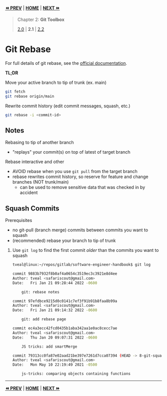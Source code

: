 **[⏪ PREV](./1c7f4380-1eb3-426a-8805-3c521cea585b.md)** | **[HOME](./index.md)** | **[NEXT ⏩](./05a2257b-3588-49e4-94ab-b77ef53d512a.md)**

> Chapter 2: **Git Toolbox**
>
> [2.0](./1c7f4380-1eb3-426a-8805-3c521cea585b.md) |
**2.1** |
[2.2](./05a2257b-3588-49e4-94ab-b77ef53d512a.md)


# Git Rebase

For full details of git rebase, see the
[official documentation](https://git-scm.com/book/en/v2/Git-Branching-Rebasing).

**TL;DR**

Move your active branch to tip of trunk (ex. main)

```bash
git fetch
git rebase origin/main
```

Rewrite commit history (edit commit messages, squash, etc.)

```bash
git rebase -i <commit-id>
```

## Notes

Rebasing to tip of another branch
- "replays" your commit(s) on top of latest of target branch

Rebase interactive and other
- AVOID rebase when you use `git pull` from the target branch
- rebase rewrites commit history, so reserve for feature and change branches
  (NOT trunk/main)
  - can be used to remove sensitive data that
    was checked in by accident

## Squash Commits

Prerequisites
- no git-pull (branch merge) commits between commits you want to squash
- (recommended) rebase your branch to tip of trunk

1. Use `git log` to find the first commit _older_ than the commits you want to
   squash

    ```bash
    tveal@linux:~/repos/gitlab/software-engineer-handbook$ git log
    
    commit 9883b7932f8b0af4a0654c3519ec3c3921e8d4ee
    Author: tveal <safariscout@gmail.com>
    Date:   Fri Jan 21 09:28:44 2022 -0600

        git: rebase notes

    commit 97efdbce9215d0c0141c7ef3f91b91b8faa8b99a
    Author: tveal <safariscout@gmail.com>
    Date:   Fri Jan 21 09:14:32 2022 -0600

        git: add rebase page

    commit ec4a3ecc42fcd0435b1aba342aa1e0ac8cecc7ae
    Author: tveal <safariscout@gmail.com>
    Date:   Thu Jan 20 09:07:31 2022 -0600

        JS tricks: add smartMerge

    commit 79313cc0fa87e02aad21be397e7261d7cca07394 (HEAD -> 8-git-squash-commits, origin/main, origin/HEAD, origin/8-git-squash-commits, main)
    Author: tveal <safariscout@gmail.com>
    Date:   Mon May 10 22:19:49 2021 -0500

        js-tricks: comparing objects containing functions

    ```


---

**[⏪ PREV](./1c7f4380-1eb3-426a-8805-3c521cea585b.md)** | **[HOME](./index.md)** | **[NEXT ⏩](./05a2257b-3588-49e4-94ab-b77ef53d512a.md)**

